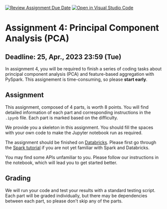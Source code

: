 [![Review Assignment Due Date](https://classroom.github.com/assets/deadline-readme-button-24ddc0f5d75046c5622901739e7c5dd533143b0c8e959d652212380cedb1ea36.svg)](https://classroom.github.com/a/OaLM6ffB)
[![Open in Visual Studio Code](https://classroom.github.com/assets/open-in-vscode-718a45dd9cf7e7f842a935f5ebbe5719a5e09af4491e668f4dbf3b35d5cca122.svg)](https://classroom.github.com/online_ide?assignment_repo_id=10955800&assignment_repo_type=AssignmentRepo)
# Assignment 4: Principal Component Analysis (PCA)

## Deadline: 25, Apr., 2023 23:59 (Tue)

In assignment 4, you will be required to finish a series of coding tasks about principal component analysis (PCA) and feature-based aggregation with PySpark. This assignement is time-consuming, so please **start early**.

## Assignment

This assignment, composed of 4 parts, is worth 8 points. You will find detailed information of each part and corresponding instructions in the `.ipynb` file. Each part is marked based on the difficulty.

We provide you a skeleton in this assignment. You should fill the spaces with your own code to make the Jupyter notebook run as required.

The assignment should be finished on [Databricks](https://community.cloud.databricks.com/). Please first go through the [Spark tutorial](https://canvas.ust.hk/courses/47941/discussion_topics/409967) if you are not yet familiar with Spark and Databricks.

You may find some APIs unfamiliar to you. Please follow our instructions in the notebook, which will lead you to get started better.

## Grading

We will run your code and test your results with a standard testing script. Each part will be graded individually, but there may be dependencies between each part, so please don't skip any of the parts.
